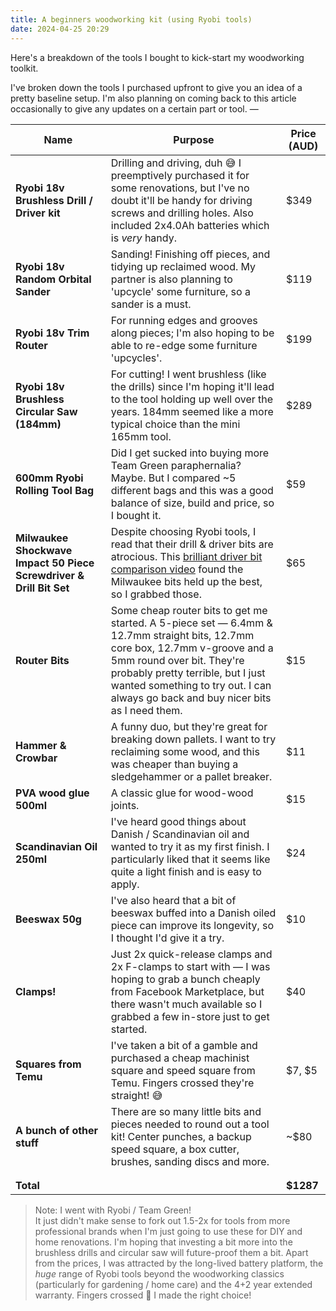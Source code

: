 ```yaml
---
title: A beginners woodworking kit (using Ryobi tools)
date: 2024-04-25 20:29
---
```


Here's a breakdown of the tools I bought to kick-start my woodworking toolkit.

I've broken down the tools I purchased upfront to give you an idea of a pretty baseline setup. I'm also planning on coming back to this article occasionally to give any updates on a certain part or tool.
—

| Name                                                                | Purpose                                                                                                                                                                                                                                                                              | Price (AUD) |
| ------------------------------------------------------------------- | ------------------------------------------------------------------------------------------------------------------------------------------------------------------------------------------------------------------------------------------------------------------------------------ | ----------- |
| **Ryobi 18v Brushless Drill / Driver kit**                          | Drilling and driving, duh 😅 I preemptively purchased it for some renovations, but I've no doubt it'll be handy for driving screws and drilling holes. Also included 2x4.0Ah batteries which is _very_ handy.                                                                        | $349        |
| **Ryobi 18v Random Orbital Sander**                                 | Sanding! Finishing off pieces, and tidying up reclaimed wood. My partner is also planning to 'upcycle' some furniture, so a sander is a must.                                                                                                                                        | $119        |
| **Ryobi 18v Trim Router**                                           | For running edges and grooves along pieces; I'm also hoping to be able to re-edge some furniture 'upcycles'.                                                                                                                                                                         | $199        |
| **Ryobi 18v Brushless Circular Saw (184mm)**                        | For cutting! I went brushless (like the drills) since I'm hoping it'll lead to the tool holding up well over the years. 184mm seemed like a more typical choice than the mini 165mm tool.                                                                                            | $289        |
| **600mm Ryobi Rolling Tool Bag**                                    | Did I get sucked into buying more Team Green paraphernalia? Maybe. But I compared ~5 different bags and this was a good balance of size, build and price, so I bought it.                                                                                                            | $59         |
| **Milwaukee Shockwave Impact 50 Piece Screwdriver & Drill Bit Set** | Despite choosing Ryobi tools, I read that their drill & driver bits are atrocious. This [brilliant driver bit comparison video](https://www.youtube.com/watch?v=6-xOHQTT5tw) found the Milwaukee bits held up the best, so I grabbed those.                                          | $65         |
| **Router Bits**                                                     | Some cheap router bits to get me started. A 5-piece set — 6.4mm & 12.7mm straight bits, 12.7mm core box, 12.7mm v-groove and a 5mm round over bit. They're probably pretty terrible, but I just wanted something to try out. I can always go back and buy nicer bits as I need them. | $15         |
| **Hammer & Crowbar**                                                | A funny duo, but they're great for breaking down pallets. I want to try reclaiming some wood, and this was cheaper than buying a sledgehammer or a pallet breaker.                                                                                                                   | $11         |
| **PVA wood glue 500ml**                                             | A classic glue for wood-wood joints.                                                                                                                                                                                                                                                 | $15         |
| **Scandinavian Oil 250ml**                                          | I've heard good things about Danish / Scandinavian oil and wanted to try it as my first finish. I particularly liked that it seems like quite a light finish and is easy to apply.                                                                                                   | $24         |
| **Beeswax 50g**                                                     | I've also heard that a bit of beeswax buffed into a Danish oiled piece can improve its longevity, so I thought I'd give it a try.                                                                                                                                                    | $10         |
| **Clamps!**                                                         | Just 2x quick-release clamps and 2x F-clamps to start with — I was hoping to grab a bunch cheaply from Facebook Marketplace, but there wasn't much available so I grabbed a few in-store just to get started.                                                                        | $40         |
| **Squares from Temu**                                               | I've taken a bit of a gamble and purchased a cheap machinist square and speed square from Temu. Fingers crossed they're straight! 😅                                                                                                                                                 | $7, $5      |
| **A bunch of other stuff**                                          | There are so many little bits and pieces needed to round out a tool kit! Center punches, a backup speed square, a box cutter, brushes, sanding discs and more.                                                                                                                       | ~$80        |
|                                                                     |                                                                                                                                                                                                                                                                                      |             |
|                                                                     |                                                                                                                                                                                                                                                                                      |             |
| **Total**                                                           |                                                                                                                                                                                                                                                                                      | **$1287**   |

> Note: I went with Ryobi / Team Green!
> <br/>
> It just didn't make sense to fork out 1.5-2x for tools from more professional brands when I'm just going to use these for DIY and home renovations. I'm hoping that investing a bit more into the brushless drills and circular saw will future-proof them a bit. Apart from the prices, I was attracted by the long-lived battery platform, the _huge_ range of Ryobi tools beyond the woodworking classics (particularly for gardening / home care) and the 4+2 year extended warranty. Fingers crossed 🤞 I made the right choice!

